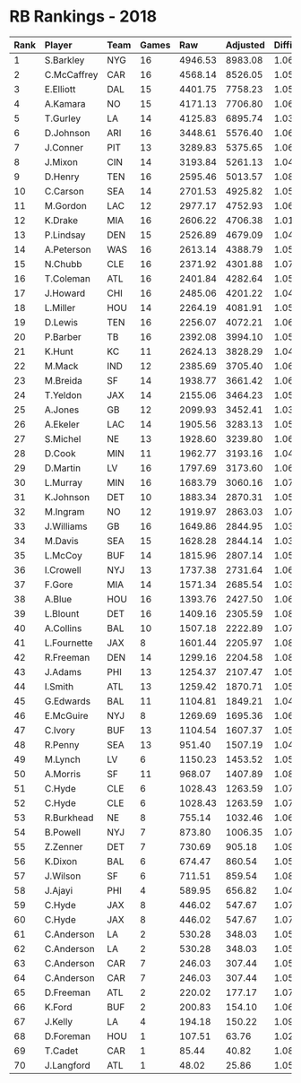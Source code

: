 # RB Rankings - 2018

| Rank | Player      | Team | Games | Raw     | Adjusted | Difficulty | Avg/Game | Typical | Consistency | Trend    |
| :----| :-----------| :----| :-----| :-------| :--------| :----------| :--------| :-------| :-----------| :--------|
| 1    | S.Barkley   | NYG  | 16    | 4946.53 | 8983.08  | 1.060      | 561.44   | 581.08  | 8/3/5       | +37.0%   |
| 2    | C.McCaffrey | CAR  | 16    | 4568.14 | 8526.05  | 1.053      | 532.88   | 552.97  | 8/2/6       | +69.3%   |
| 3    | E.Elliott   | DAL  | 15    | 4401.75 | 7758.23  | 1.059      | 517.22   | 530.56  | 9/0/6       | +83.3%   |
| 4    | A.Kamara    | NO   | 15    | 4171.13 | 7706.80  | 1.060      | 513.79   | 521.05  | 8/0/7       | +114.8%  |
| 5    | T.Gurley    | LA   | 14    | 4125.83 | 6895.74  | 1.031      | 492.55   | 520.35  | 7/3/4       | +44.2%   |
| 6    | D.Johnson   | ARI  | 16    | 3448.61 | 5576.40  | 1.060      | 348.53   | 357.19  | 8/3/5       | +79.7%   |
| 7    | J.Conner    | PIT  | 13    | 3289.83 | 5375.65  | 1.066      | 413.51   | 431.68  | 7/1/5       | +107.9%  |
| 8    | J.Mixon     | CIN  | 14    | 3193.84 | 5261.13  | 1.048      | 375.79   | 350.90  | 7/1/6       | +100.4%  |
| 9    | D.Henry     | TEN  | 16    | 2595.46 | 5013.57  | 1.081      | 313.35   | 292.01  | 10/0/6      | +155.4%  |
| 10   | C.Carson    | SEA  | 14    | 2701.53 | 4925.82  | 1.056      | 351.84   | 357.93  | 5/3/6       | +99.3%   |
| 11   | M.Gordon    | LAC  | 12    | 2977.17 | 4752.93  | 1.060      | 396.08   | 422.58  | 7/2/3       | +46.6%   |
| 12   | K.Drake     | MIA  | 16    | 2606.22 | 4706.38  | 1.019      | 294.15   | 302.95  | 8/0/8       | +129.0%  |
| 13   | P.Lindsay   | DEN  | 15    | 2526.89 | 4679.09  | 1.049      | 311.94   | 312.70  | 7/1/7       | +93.5%   |
| 14   | A.Peterson  | WAS  | 16    | 2613.14 | 4388.79  | 1.052      | 274.30   | 300.23  | 8/1/7       | +141.0%  |
| 15   | N.Chubb     | CLE  | 16    | 2371.92 | 4301.88  | 1.076      | 268.87   | 253.71  | 6/0/10      | +244.7%  |
| 16   | T.Coleman   | ATL  | 16    | 2401.84 | 4282.64  | 1.058      | 267.67   | 268.10  | 8/1/7       | +108.1%  |
| 17   | J.Howard    | CHI  | 16    | 2485.06 | 4201.22  | 1.040      | 262.58   | 281.52  | 8/1/7       | +90.6%   |
| 18   | L.Miller    | HOU  | 14    | 2264.19 | 4081.91  | 1.056      | 291.56   | 289.97  | 6/0/8       | +94.8%   |
| 19   | D.Lewis     | TEN  | 16    | 2256.07 | 4072.21  | 1.061      | 254.51   | 231.04  | 8/2/6       | +162.6%  |
| 20   | P.Barber    | TB   | 16    | 2392.08 | 3994.10  | 1.058      | 249.63   | 262.88  | 9/2/5       | +97.4%   |
| 21   | K.Hunt      | KC   | 11    | 2624.13 | 3828.29  | 1.041      | 348.03   | 346.40  | 5/2/4       | INACTIVE |
| 22   | M.Mack      | IND  | 12    | 2385.69 | 3705.40  | 1.062      | 308.78   | 353.00  | 8/0/4       | +129.6%  |
| 23   | M.Breida    | SF   | 14    | 1938.77 | 3661.42  | 1.065      | 261.53   | 246.32  | 6/3/5       | +142.4%  |
| 24   | T.Yeldon    | JAX  | 14    | 2155.06 | 3464.23  | 1.050      | 247.45   | 241.92  | 7/0/7       | +159.1%  |
| 25   | A.Jones     | GB   | 12    | 2099.93 | 3452.41  | 1.038      | 287.70   | 303.62  | 6/2/4       | +140.2%  |
| 26   | A.Ekeler    | LAC  | 14    | 1905.56 | 3283.13  | 1.055      | 234.51   | 237.40  | 4/3/7       | +98.9%   |
| 27   | S.Michel    | NE   | 13    | 1928.60 | 3239.80  | 1.067      | 249.22   | 236.72  | 7/0/6       | +159.6%  |
| 28   | D.Cook      | MIN  | 11    | 1962.77 | 3193.16  | 1.041      | 290.29   | 305.63  | 5/1/5       | +71.9%   |
| 29   | D.Martin    | LV   | 16    | 1797.69 | 3173.60  | 1.062      | 198.35   | 208.32  | 9/1/6       | +213.0%  |
| 30   | L.Murray    | MIN  | 16    | 1683.79 | 3060.16  | 1.072      | 191.26   | 196.06  | 10/0/6      | +299.5%  |
| 31   | K.Johnson   | DET  | 10    | 1883.34 | 2870.31  | 1.052      | 287.03   | 291.39  | 6/1/3       | INACTIVE |
| 32   | M.Ingram    | NO   | 12    | 1919.97 | 2863.03  | 1.076      | 238.59   | 246.95  | 6/1/5       | +100.0%  |
| 33   | J.Williams  | GB   | 16    | 1649.86 | 2844.95  | 1.034      | 177.81   | 172.47  | 10/2/4      | +299.3%  |
| 34   | M.Davis     | SEA  | 15    | 1628.28 | 2844.14  | 1.033      | 189.61   | 210.20  | 9/0/6       | +376.3%  |
| 35   | L.McCoy     | BUF  | 14    | 1815.96 | 2807.14  | 1.053      | 200.51   | 206.65  | 6/3/5       | +178.3%  |
| 36   | I.Crowell   | NYJ  | 13    | 1737.38 | 2731.64  | 1.064      | 210.13   | 210.58  | 9/0/4       | INACTIVE |
| 37   | F.Gore      | MIA  | 14    | 1571.34 | 2685.54  | 1.034      | 191.82   | 196.94  | 7/1/6       | +131.9%  |
| 38   | A.Blue      | HOU  | 16    | 1393.76 | 2427.50  | 1.061      | 151.72   | 134.56  | 9/1/6       | +108.1%  |
| 39   | L.Blount    | DET  | 16    | 1409.16 | 2305.59  | 1.086      | 144.10   | 120.19  | 9/0/7       | +314.6%  |
| 40   | A.Collins   | BAL  | 10    | 1507.18 | 2222.89  | 1.076      | 222.29   | 213.70  | 4/1/5       | INACTIVE |
| 41   | L.Fournette | JAX  | 8     | 1601.44 | 2205.97  | 1.081      | 275.75   | 312.99  | 5/0/3       | +171.8%  |
| 42   | R.Freeman   | DEN  | 14    | 1299.16 | 2204.58  | 1.083      | 157.47   | 151.42  | 8/2/4       | +176.9%  |
| 43   | J.Adams     | PHI  | 13    | 1254.37 | 2107.47  | 1.052      | 162.11   | 162.73  | 7/0/6       | +234.9%  |
| 44   | I.Smith     | ATL  | 13    | 1259.42 | 1870.71  | 1.055      | 143.90   | 141.20  | 9/0/4       | +86.1%   |
| 45   | G.Edwards   | BAL  | 11    | 1104.81 | 1849.21  | 1.047      | 168.11   | 161.42  | 5/0/6       | +277.5%  |
| 46   | E.McGuire   | NYJ  | 8     | 1269.69 | 1695.36  | 1.064      | 211.92   | 258.29  | 5/0/3       | +199.7%  |
| 47   | C.Ivory     | BUF  | 13    | 1104.54 | 1607.37  | 1.055      | 123.64   | 107.29  | 6/0/7       | +254.3%  |
| 48   | R.Penny     | SEA  | 13    | 951.40  | 1507.19  | 1.042      | 115.94   | 92.51   | 4/0/9       | +275.4%  |
| 49   | M.Lynch     | LV   | 6     | 1150.23 | 1453.52  | 1.056      | 242.25   | 225.77  | 3/0/3       | INACTIVE |
| 50   | A.Morris    | SF   | 11    | 968.07  | 1407.89  | 1.087      | 127.99   | 139.91  | 6/1/4       | +245.3%  |
| 51   | C.Hyde      | CLE  | 6     | 1028.43 | 1263.59  | 1.078      | 210.60   | 133.29  | 9/0/5       | +235.2%  |
| 52   | C.Hyde      | CLE  | 6     | 1028.43 | 1263.59  | 1.078      | 210.60   | 133.29  | 9/0/5       | +235.2%  |
| 53   | R.Burkhead  | NE   | 8     | 755.14  | 1032.46  | 1.063      | 129.06   | 147.59  | 5/1/2       | +135.6%  |
| 54   | B.Powell    | NYJ  | 7     | 873.80  | 1006.35  | 1.072      | 143.76   | 149.98  | 4/1/2       | INACTIVE |
| 55   | Z.Zenner    | DET  | 7     | 730.69  | 905.18   | 1.094      | 129.31   | 132.76  | 3/0/4       | +621.2%  |
| 56   | K.Dixon     | BAL  | 6     | 674.47  | 860.54   | 1.057      | 143.42   | 147.30  | 3/1/2       | +50.0%   |
| 57   | J.Wilson    | SF   | 6     | 711.51  | 859.54   | 1.088      | 143.26   | 142.33  | 3/0/3       | +235.1%  |
| 58   | J.Ajayi     | PHI  | 4     | 589.95  | 656.82   | 1.040      | 164.21   | 201.22  | 3/0/1       | INACTIVE |
| 59   | C.Hyde      | JAX  | 8     | 446.02  | 547.67   | 1.078      | 68.46    | 133.29  | 9/0/5       | +235.2%  |
| 60   | C.Hyde      | JAX  | 8     | 446.02  | 547.67   | 1.078      | 68.46    | 133.29  | 9/0/5       | +235.2%  |
| 61   | C.Anderson  | LA   | 2     | 530.28  | 348.03   | 1.052      | 174.01   | 43.22   | 6/0/3       | +731.7%  |
| 62   | C.Anderson  | LA   | 2     | 530.28  | 348.03   | 1.052      | 174.01   | 43.22   | 6/0/3       | +731.7%  |
| 63   | C.Anderson  | CAR  | 7     | 246.03  | 307.44   | 1.052      | 43.92    | 43.22   | 6/0/3       | +731.7%  |
| 64   | C.Anderson  | CAR  | 7     | 246.03  | 307.44   | 1.052      | 43.92    | 43.22   | 6/0/3       | +731.7%  |
| 65   | D.Freeman   | ATL  | 2     | 220.02  | 177.17   | 1.075      | 88.58    | 88.58   | 1/0/1       | INACTIVE |
| 66   | K.Ford      | BUF  | 2     | 200.83  | 154.10   | 1.067      | 77.05    | 77.05   | 1/0/1       | N/A      |
| 67   | J.Kelly     | LA   | 4     | 194.18  | 150.22   | 1.091      | 37.56    | 43.46   | 2/0/2       | N/A      |
| 68   | D.Foreman   | HOU  | 1     | 107.51  | 63.76    | 1.021      | 63.76    | 63.76   | 0/1/0       | N/A      |
| 69   | T.Cadet     | CAR  | 1     | 85.44   | 40.82    | 1.082      | 40.82    | 40.82   | 0/1/0       | N/A      |
| 70   | J.Langford  | ATL  | 1     | 48.02   | 25.86    | 1.050      | 25.86    | 25.86   | 0/1/0       | N/A      |

